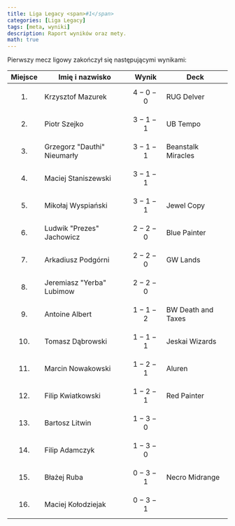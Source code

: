 ```yaml
---
title: Liga Legacy <span>#1</span>
categories: [Liga Legacy]
tags: [meta, wyniki]
description: Raport wyników oraz mety.
math: true
---
```


Pierwszy mecz ligowy zakończył się następującymi wynikami:

|  Miejsce  | Imię i nazwisko     | Wynik       | Deck               |
|:---------:|---------------------|-------------|--------------------|
| $$ 1. $$  | Krzysztof Mazurek   | $$ 4-0-0 $$ | RUG Delver         |
| $$ 2. $$  | Piotr Szejko        | $$ 3-1-1 $$ | UB Tempo           |
| $$ 3. $$  | Grzegorz "Dauthi" Nieumarły       | $$ 3-1-1 $$ | Beanstalk Miracles |
| $$ 4. $$  | Maciej Staniszewski | $$ 3-1-1 $$ |                    |
| $$ 5. $$  | Mikołaj Wyspiański  | $$ 3-1-1 $$ | Jewel Copy         |
| $$ 6. $$  | Ludwik "Prezes" Jachowicz       | $$ 2-2-0 $$ | Blue Painter       |
| $$ 7. $$  | Arkadiusz Podgórni  | $$ 2-2-0 $$ | GW Lands           |
| $$ 8. $$  | Jeremiasz "Yerba" Lubimow     | $$ 2-2-0 $$ |                    |
| $$ 9. $$  | Antoine Albert      | $$ 1-1-2 $$ | BW Death and Taxes |
| $$ 10. $$ | Tomasz Dąbrowski    | $$ 1-1-1 $$ | Jeskai Wizards     |
| $$ 11. $$ | Marcin Nowakowski   | $$ 1-2-1 $$ | Aluren             |
| $$ 12. $$ | Filip Kwiatkowski   | $$ 1-2-1 $$ | Red Painter        |
| $$ 13. $$ | Bartosz Litwin      | $$ 1-3-0 $$ |                    |
| $$ 14. $$ | Filip Adamczyk      | $$ 1-3-0 $$ |                    |
| $$ 15. $$ | Błażej Ruba         | $$ 0-3-1 $$ | Necro Midrange     |
| $$ 16. $$ | Maciej Kołodziejak  | $$ 0-3-1 $$ |                    |
